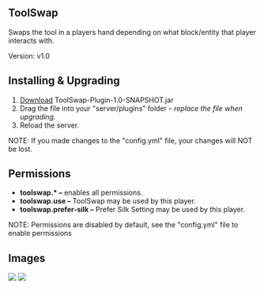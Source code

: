 <h2>ToolSwap</h2>
<p>Swaps the tool in a players hand depending on what block/entity that player interacts with.</p>
<p>Version: v1.0</p>

<h2>Installing & Upgrading</h2>
<ol>
  <li><a href="https://github.com/ArthSena/ToolSwap/releases/download/v1.0-SNAPSHOT/ToolSwap-Plugin-1.0-SNAPSHOT.jar">Download</a> ToolSwap-Plugin-1.0-SNAPSHOT.jar</li>
  <li>Drag the file into your "server/plugins" folder <em>&ndash; replace the file when upgrading.</em></li>
  <li>Reload the server.</li>
</ol>
<p>NOTE: If you made changes to the "config.yml" file, your changes will NOT be lost.</p>

<h2>Permissions</h2>
<ul>
  <li><b>toolswap.* &ndash;</b> enables all permissions.</li>
  <li><b>toolswap.use &ndash;</b> ToolSwap may be used by this player.</li>
  <li><b>toolswap.prefer-silk &ndash;</b> Prefer Silk Setting may be used by this player.</li>
</ul>
<p>NOTE: Permissions are disabled by default, see the "config.yml" file to enable permissions</p>

<h2>Images</h2>
<img src="https://raw.githubusercontent.com/ArtSna/ToolSwap/refs/heads/main/docs/imgs/ToolSwap%20-%20Gif%201.gif" />
<img src="https://raw.githubusercontent.com/ArtSna/ToolSwap/refs/heads/main/docs/imgs/ToolSwap%20-%20Gif%202.gif" />
